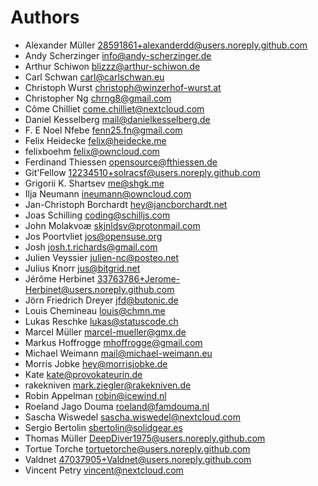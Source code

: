 <!--
  - SPDX-FileCopyrightText: 2024 Nextcloud GmbH and Nextcloud contributors
  - SPDX-License-Identifier: AGPL-3.0-or-later
-->
# Authors

- Alexander Müller <28591861+alexanderdd@users.noreply.github.com>
- Andy Scherzinger <info@andy-scherzinger.de>
- Arthur Schiwon <blizzz@arthur-schiwon.de>
- Carl Schwan <carl@carlschwan.eu>
- Christoph Wurst <christoph@winzerhof-wurst.at>
- Christopher Ng <chrng8@gmail.com>
- Côme Chilliet <come.chilliet@nextcloud.com>
- Daniel Kesselberg <mail@danielkesselberg.de>
- F. E Noel Nfebe <fenn25.fn@gmail.com>
- Felix Heidecke <felix@heidecke.me>
- felixboehm <felix@owncloud.com>
- Ferdinand Thiessen <opensource@fthiessen.de>
- Git'Fellow <12234510+solracsf@users.noreply.github.com>
- Grigorii K. Shartsev <me@shgk.me>
- Ilja Neumann <ineumann@owncloud.com>
- Jan-Christoph Borchardt <hey@jancborchardt.net>
- Joas Schilling <coding@schilljs.com>
- John Molakvoæ <skjnldsv@protonmail.com>
- Jos Poortvliet <jos@opensuse.org>
- Josh <josh.t.richards@gmail.com>
- Julien Veyssier <julien-nc@posteo.net>
- Julius Knorr <jus@bitgrid.net>
- Jérôme Herbinet <33763786+Jerome-Herbinet@users.noreply.github.com>
- Jörn Friedrich Dreyer <jfd@butonic.de>
- Louis Chemineau <louis@chmn.me>
- Lukas Reschke <lukas@statuscode.ch>
- Marcel Müller <marcel-mueller@gmx.de>
- Markus Hoffrogge <mhoffrogge@gmail.com>
- Michael Weimann <mail@michael-weimann.eu>
- Morris Jobke <hey@morrisjobke.de>
- Kate <kate@provokateurin.de>
- rakekniven <mark.ziegler@rakekniven.de>
- Robin Appelman <robin@icewind.nl>
- Roeland Jago Douma <roeland@famdouma.nl>
- Sascha Wiswedel <sascha.wiswedel@nextcloud.com>
- Sergio Bertolin <sbertolin@solidgear.es>
- Thomas Müller <DeepDiver1975@users.noreply.github.com>
- Tortue Torche <tortuetorche@users.noreply.github.com>
- Valdnet <47037905+Valdnet@users.noreply.github.com>
- Vincent Petry <vincent@nextcloud.com>
